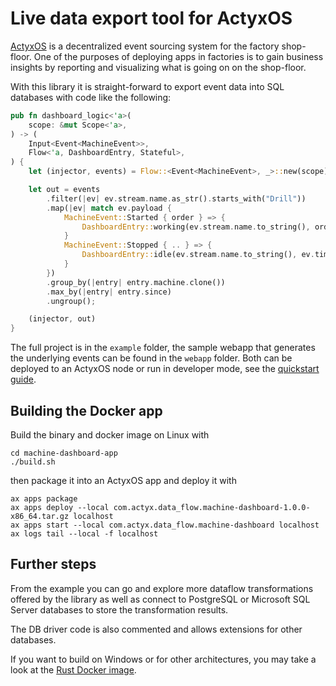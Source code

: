 # Live data export tool for ActyxOS

[ActyxOS](https://developer.actyx.com/docs/os/introduction) is a decentralized event sourcing
system for the factory shop-floor. One of the purposes of deploying apps in factories is to
gain business insights by reporting and visualizing what is going on on the shop-floor.

With this library it is straight-forward to export event data into SQL databases with code like
the following:

```rust
pub fn dashboard_logic<'a>(
    scope: &mut Scope<'a>,
) -> (
    Input<Event<MachineEvent>>,
    Flow<'a, DashboardEntry, Stateful>,
) {
    let (injector, events) = Flow::<Event<MachineEvent>, _>::new(scope);

    let out = events
        .filter(|ev| ev.stream.name.as_str().starts_with("Drill"))
        .map(|ev| match ev.payload {
            MachineEvent::Started { order } => {
                DashboardEntry::working(ev.stream.name.to_string(), order, ev.timestamp)
            }
            MachineEvent::Stopped { .. } => {
                DashboardEntry::idle(ev.stream.name.to_string(), ev.timestamp)
            }
        })
        .group_by(|entry| entry.machine.clone())
        .max_by(|entry| entry.since)
        .ungroup();

    (injector, out)
}
```

The full project is in the `example` folder, the sample webapp that generates the
underlying events can be found in the `webapp` folder. Both can be deployed to
an ActyxOS node or run in developer mode, see the [quickstart guide](https://developer.actyx.com/docs/quickstart).

## Building the Docker app

Build the binary and docker image on Linux with

    cd machine-dashboard-app
    ./build.sh

then package it into an ActyxOS app and deploy it with

    ax apps package
    ax apps deploy --local com.actyx.data_flow.machine-dashboard-1.0.0-x86_64.tar.gz localhost
    ax apps start --local com.actyx.data_flow.machine-dashboard localhost
    ax logs tail --local -f localhost

## Further steps

From the example you can go and explore more dataflow transformations offered by the
library as well as connect to PostgreSQL or Microsoft SQL Server databases to store
the transformation results.

The DB driver code is also commented and allows extensions for other databases.

If you want to build on Windows or for other architectures, you may take a look at the
[Rust Docker image](https://hub.docker.com/_/rust).